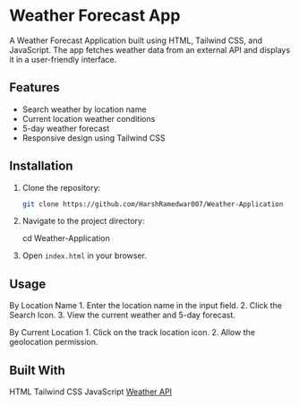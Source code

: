 # Weather Forecast App

A Weather Forecast Application built using HTML, Tailwind CSS, and JavaScript. The app fetches weather data from an external API and displays it in a user-friendly interface.

## Features

- Search weather by location name
- Current location weather conditions
- 5-day weather forecast
- Responsive design using Tailwind CSS
 
## Installation

1. Clone the repository:
   ```sh
   git clone https://github.com/HarshRamedwar007/Weather-Application
   ```
2. Navigate to the project directory:
   
   cd Weather-Application
   
3. Open `index.html` in your browser.

## Usage

 By Location Name
    1. Enter the location name in the input field.
    2. Click the Search Icon.
    3. View the current weather and 5-day forecast.

 By Current Location
    1. Click on the track location icon.
    2. Allow the geolocation permission.
 
## Built With

 HTML
 Tailwind CSS
 JavaScript
 [Weather API](https://www.visualcrossing.com/)

 
